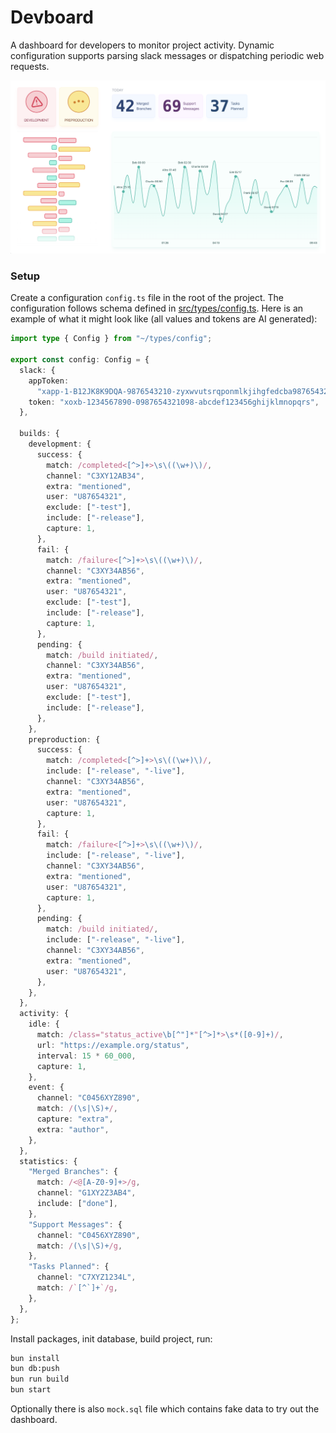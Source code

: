 # Devboard

A dashboard for developers to monitor project activity. Dynamic configuration supports parsing slack messages or dispatching periodic web requests.

![](./docs/demo.png)

### Setup
Create a configuration `config.ts` file in the root of the project. The configuration follows schema defined in [src/types/config.ts](./src/types/config.ts). Here is an example of what it might look like (all values and tokens are AI generated):
```ts
import type { Config } from "~/types/config";

export const config: Config = {
  slack: {
    appToken:
      "xapp-1-B12JK8K9DQA-9876543210-zyxwvutsrqponmlkjihgfedcba9876543210",
    token: "xoxb-1234567890-0987654321098-abcdef123456ghijklmnopqrs",
  },

  builds: {
    development: {
      success: {
        match: /completed<[^>]+>\s\((\w+)\)/,
        channel: "C3XY12AB34",
        extra: "mentioned",
        user: "U87654321",
        exclude: ["-test"],
        include: ["-release"],
        capture: 1,
      },
      fail: {
        match: /failure<[^>]+>\s\((\w+)\)/,
        channel: "C3XY34AB56",
        extra: "mentioned",
        user: "U87654321",
        exclude: ["-test"],
        include: ["-release"],
        capture: 1,
      },
      pending: {
        match: /build initiated/,
        channel: "C3XY34AB56",
        extra: "mentioned",
        user: "U87654321",
        exclude: ["-test"],
        include: ["-release"],
      },
    },
    preproduction: {
      success: {
        match: /completed<[^>]+>\s\((\w+)\)/,
        include: ["-release", "-live"],
        channel: "C3XY34AB56",
        extra: "mentioned",
        user: "U87654321",
        capture: 1,
      },
      fail: {
        match: /failure<[^>]+>\s\((\w+)\)/,
        include: ["-release", "-live"],
        channel: "C3XY34AB56",
        extra: "mentioned",
        user: "U87654321",
        capture: 1,
      },
      pending: {
        match: /build initiated/,
        include: ["-release", "-live"],
        channel: "C3XY34AB56",
        extra: "mentioned",
        user: "U87654321",
      },
    },
  },
  activity: {
    idle: {
      match: /class="status_active\b[^"]*"[^>]*>\s*([0-9]+)/,
      url: "https://example.org/status",
      interval: 15 * 60_000,
      capture: 1,
    },
    event: {
      channel: "C0456XYZ890",
      match: /(\s|\S)+/,
      capture: "extra",
      extra: "author",
    },
  },
  statistics: {
    "Merged Branches": {
      match: /<@[A-Z0-9]+>/g,
      channel: "G1XY2Z3AB4",
      include: ["done"],
    },
    "Support Messages": {
      channel: "C0456XYZ890",
      match: /(\s|\S)+/g,
    },
    "Tasks Planned": {
      channel: "C7XYZ1234L",
      match: /`[^`]+`/g,
    },
  },
};
```

Install packages, init database, build project, run:
```sh
bun install
bun db:push
bun run build
bun start
```

Optionally there is also `mock.sql` file which contains fake data to try out the dashboard.